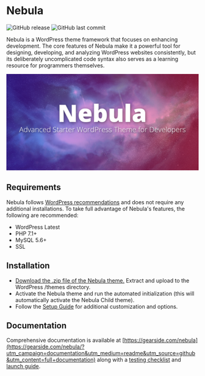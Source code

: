 # Nebula

![GitHub release](https://img.shields.io/github/release/chrisblakley/nebula.svg) ![GitHub last commit](https://img.shields.io/github/last-commit/chrisblakley/nebula.svg)

Nebula is a WordPress theme framework that focuses on enhancing development. The core features of Nebula make it a powerful tool for designing, developing, and analyzing WordPress websites consistently, but its deliberately uncomplicated code syntax also serves as a learning resource for programmers themselves.

![Nebula](https://github.com/chrisblakley/Nebula/blob/master/assets/img/meta/og-thumb.png?raw=true)

## Requirements
Nebula follows [WordPress recommendations](https://wordpress.org/about/requirements/) and does not require any additional installations. To take full advantage of Nebula's features, the following are recommended:

- WordPress Latest
- PHP 7.1+
- MySQL 5.6+
- SSL

## Installation
- [Download the .zip file of the Nebula theme.](https://github.com/chrisblakley/Nebula/archive/master.zip) Extract and upload to the WordPress /themes directory.
- Activate the Nebula theme and run the automated initialization (this will automatically activate the Nebula Child theme).
- Follow the [Setup Guide](https://gearside.com/nebula/get-started/?utm_campaign=documentation&utm_medium=readme&utm_source=github&utm_content=setup+guide) for additional customization and options.

## Documentation
Comprehensive documentation is available at [https://gearside.com/nebula](https://gearside.com/nebula/?utm_campaign=documentation&utm_medium=readme&utm_source=github&utm_content=full+documentation) along with a [testing checklist]((https://gearside.com/nebula/get-started/?utm_campaign=documentation&utm_medium=readme&utm_source=github&utm_content=testing+checklist)) and [launch guide](https://gearside.com/nebula/get-started/?utm_campaign=documentation&utm_medium=readme&utm_source=github&utm_content=launch+checklist).